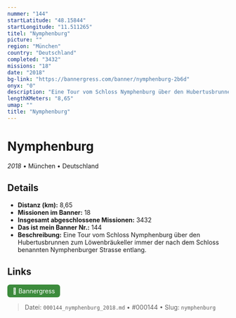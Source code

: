 ```yaml
---
nummer: "144"
startLatitude: "48.15844"
startLongitude: "11.511265"
titel: "Nymphenburg"
picture: ""
region: "München"
country: "Deutschland"
completed: "3432"
missions: "18"
date: "2018"
bg-link: "https://bannergress.com/banner/nymphenburg-2b6d"
onyx: "0"
description: "Eine Tour vom Schloss Nymphenburg über den Hubertusbrunnen zum Löwenbräukeller immer der nach dem Schloss benannten Nymphenburger Strasse entlang."
lengthKMeters: "8,65"
umap: ""
title: "Nymphenburg"
---
```

# Nymphenburg

*2018* • München • Deutschland



## Details
- **Distanz (km):** 8,65
- **Missionen im Banner:** 18
- **Insgesamt abgeschlossene Missionen:** 3432
- **Das ist mein Banner Nr.:** 144
- **Beschreibung:** Eine Tour vom Schloss Nymphenburg über den Hubertusbrunnen zum Löwenbräukeller immer der nach dem Schloss benannten Nymphenburger Strasse entlang.


## Links
<div style="margin-top: 0.5em;">
<a href="https://bannergress.com/banner/nymphenburg-2b6d" target="_blank" style="display:inline-block;margin-right:8px;padding:6px 12px;background-color:#3c8b3c;color:white;text-decoration:none;border-radius:6px;">🔗 Bannergress</a>

</div>


> Datei: `000144_nymphenburg_2018.md` • #000144 • Slug: `nymphenburg`
